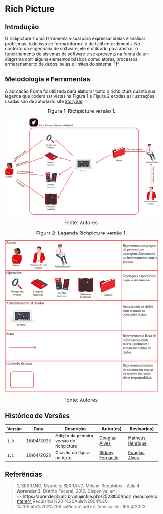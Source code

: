 # Rich Picture

## Introdução
O richpicture é uma ferramenta visual para expressar ideias e analisar problemas, tudo isso de forma informal e de fácil entendimento. No contexto da engenharia de software, ele é utilizado para abstrair o funcionamento de sistemas de software e se apresenta na forma de um diagrama com alguns elementos básicos como: atores, processos, armazenamento de dados, setas e limites do sistema. <a id="TEC1" href="#RP1">^1^</a> 

## Metodologia e Ferramentas
 A aplicação [Figma](https://www.figma.com) foi utilizada para elaborar tanto o richpicture quanto sua legenda que podem ser vistas na Figura 1 e Figura 2 e todas as ilustrações usadas são de autoria do site [StorySet](https://storyset.com). 

<font size="3"><p style="text-align: center">Figura 1: Richpicture versão 1.</p></font>

![Richpicturev1](../assets/richpicture/richpicturev1.png)

<font size="3"><p style="text-align: center">Fonte: Autores.</p></font>

<font size="3"><p style="text-align: center">Figura 2: Legenda Richpicture versão 1.</p></font>
![LegendaRichpicturev1](../assets/richpicture/legendav1.png)

<font size="3"><p style="text-align: center">Fonte: Autores.</p></font>

## Histórico de Versões

Versão  | Data | Descrição | Autor(es) | Revisor(es)
-------- | ------ | ------ | ---------- | ----------
`1.0` | 16/04/2023 | Adição da primeira versão do richpicture  | [Douglas Alves](https://github.com/dougalvs) | [Matheus Henrique](https://github.com/mathonaut)
`1.1` | 18/04/2023 | Citação da figura no texto  | [Sidney Fernando](https://github.com/nando3d3) | [Douglas Alves](https://github.com/dougalvs)

## Referências

> <a id="RP1" href="#RP1">1.</a> SERRANO, Maurício; SERRANO, Milene. Requisitos - Aula 4. **Aprender 3**. Distrito Federal, 2016. Disponível em: <<https://aprender3.unb.br/pluginfile.php/2523050/mod_resource/content/4 Requisitos%20-%20Aula%2004%20-%20Parte%202%20RichPicture.pdf>>. Acesso em: 16/04/2023.
